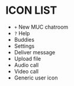 ICON LIST
=========
-	`+` New MUC chatroom
-	`?` Help
-	Buddies
-	Settings
-	Deliver message
-	Upload file
-	Audio call
-	Video call
-	Generic user icon
